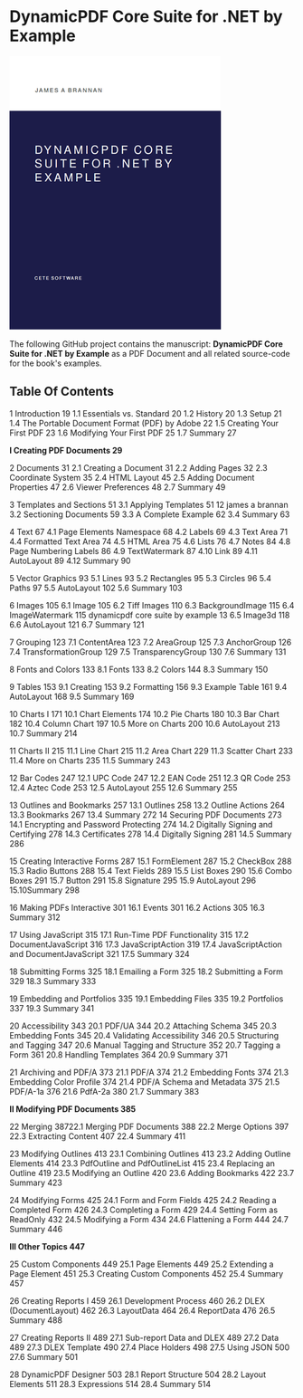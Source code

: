 # DynamicPDF Core Suite for .NET by Example	

![](./book-small.png)

The following GitHub project contains the manuscript: **DynamicPDF Core Suite for .NET by Example** as a PDF Document and all related source-code for the book's examples.

## Table Of Contents

1 Introduction 19
1.1 Essentials vs. Standard 20
1.2 History 20
1.3 Setup 21
1.4 The Portable Document Format (PDF) by Adobe 22
1.5 Creating Your First PDF 23
1.6 Modifying Your First PDF 25
1.7 Summary 27

**I Creating PDF Documents 29**

2 Documents 31
2.1 Creating a Document 31
2.2 Adding Pages 32
2.3 Coordinate System 35
2.4 HTML Layout 45
2.5 Adding Document Properties 47
2.6 Viewer Preferences 48
2.7 Summary 49

3 Templates and Sections 51
3.1 Applying Templates 51
12 james a brannan
3.2 Sectioning Documents 59
3.3 A Complete Example 62
3.4 Summary 63

4 Text 67
4.1 Page Elements Namespace 68
4.2 Labels 69
4.3 Text Area 71
4.4 Formatted Text Area 74
4.5 HTML Area 75
4.6 Lists 76
4.7 Notes 84
4.8 Page Numbering Labels 86
4.9 TextWatermark 87
4.10 Link 89
4.11 AutoLayout 89
4.12 Summary 90

5 Vector Graphics 93
5.1 Lines 93
5.2 Rectangles 95
5.3 Circles 96
5.4 Paths 97
5.5 AutoLayout 102
5.6 Summary 103

6 Images 105
6.1 Image 105
6.2 Tiff Images 110
6.3 BackgroundImage 115
6.4 ImageWatermark 115
dynamicpdf core suite by example 13
6.5 Image3d 118
6.6 AutoLayout 121
6.7 Summary 121

7 Grouping 123
7.1 ContentArea 123
7.2 AreaGroup 125
7.3 AnchorGroup 126
7.4 TransformationGroup 129
7.5 TransparencyGroup 130
7.6 Summary 131

8 Fonts and Colors 133
8.1 Fonts 133
8.2 Colors 144
8.3 Summary 150

9 Tables 153
9.1 Creating 153
9.2 Formatting 156
9.3 Example Table 161
9.4 AutoLayout 168
9.5 Summary 169

10 Charts I 171
10.1 Chart Elements 174
10.2 Pie Charts 180
10.3 Bar Chart 182
10.4 Column Chart 197
10.5 More on Charts 200
10.6 AutoLayout 213
10.7 Summary 214

11 Charts II 215
11.1 Line Chart 215
11.2 Area Chart 229
11.3 Scatter Chart 233
11.4 More on Charts 235
11.5 Summary 243

12 Bar Codes 247
12.1 UPC Code 247
12.2 EAN Code 251
12.3 QR Code 253
12.4 Aztec Code 253
12.5 AutoLayout 255
12.6 Summary 255

13 Outlines and Bookmarks 257
13.1 Outlines 258
13.2 Outline Actions 264
13.3 Bookmarks 267
13.4 Summary 272
14 Securing PDF Documents 273
14.1 Encrypting and Password Protecting 274
14.2 Digitally Signing and Certifying 278
14.3 Certificates 278
14.4 Digitally Signing 281
14.5 Summary 286

15 Creating Interactive Forms 287
15.1 FormElement 287
15.2 CheckBox 288
15.3 Radio Buttons 288
15.4 Text Fields 289
15.5 List Boxes 290
15.6 Combo Boxes 291
15.7 Button 291
15.8 Signature 295
15.9 AutoLayout 296
15.10Summary 298

16 Making PDFs Interactive 301
16.1 Events 301
16.2 Actions 305
16.3 Summary 312

17 Using JavaScript 315
17.1 Run-Time PDF Functionality 315
17.2 DocumentJavaScript 316
17.3 JavaScriptAction 319
17.4 JavaScriptAction and DocumentJavaScript 321
17.5 Summary 324

18 Submitting Forms 325
18.1 Emailing a Form 325
18.2 Submitting a Form 329
18.3 Summary 333

19 Embedding and Portfolios 335
19.1 Embedding Files 335
19.2 Portfolios 337
19.3 Summary 341

20 Accessibility 343
20.1 PDF/UA 344
20.2 Attaching Schema 345
20.3 Embedding Fonts 345
20.4 Validating Accessibility 346
20.5 Structuring and Tagging 347
20.6 Manual Tagging and Structure 352
20.7 Tagging a Form 361
20.8 Handling Templates 364
20.9 Summary 371

21 Archiving and PDF/A 373
21.1 PDF/A 374
21.2 Embedding Fonts 374
21.3 Embedding Color Profile 374
21.4 PDF/A Schema and Metadata 375
21.5 PDF/A-1a 376
21.6 PdfA-2a 380
21.7 Summary 383

**II Modifying PDF Documents 385**

22 Merging 38722.1 Merging PDF Documents 388
22.2 Merge Options 397
22.3 Extracting Content 407
22.4 Summary 411

23 Modifying Outlines 413
23.1 Combining Outlines 413
23.2 Adding Outline Elements 414
23.3 PdfOutline and PdfOutlineList 415
23.4 Replacing an Outline 419
23.5 Modifying an Outline 420
23.6 Adding Bookmarks 422
23.7 Summary 423

24 Modifying Forms 425
24.1 Form and Form Fields 425
24.2 Reading a Completed Form 426
24.3 Completing a Form 429
24.4 Setting Form as ReadOnly 432
24.5 Modifying a Form 434
24.6 Flattening a Form 444
24.7 Summary 446

**III Other Topics 447**

25 Custom Components 449
25.1 Page Elements 449
25.2 Extending a Page Element 451
25.3 Creating Custom Components 452
25.4 Summary 457

26 Creating Reports I 459
26.1 Development Process 460
26.2 DLEX (DocumentLayout) 462
26.3 LayoutData 464
26.4 ReportData 476
26.5 Summary 488

27 Creating Reports II 489
27.1 Sub-report Data and DLEX 489
27.2 Data 489
27.3 DLEX Template 490
27.4 Place Holders 498
27.5 Using JSON 500
27.6 Summary 501

28 DynamicPDF Designer 503
28.1 Report Structure 504
28.2 Layout Elements 511
28.3 Expressions 514
28.4 Summary 514
